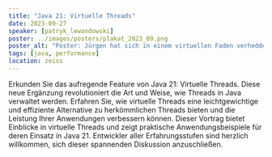 ```yaml
---
title: "Java 21: Virtuelle Threads"
date: 2023-09-27
speaker: [patryk_lewandowski]
poster: ../images/posters/plakat_2023_09.png
poster_alt: "Poster: Jürgen hat sich in einem virtuellen Faden verheddert und schaut etwas verzweifelt."
tags: [java, performance]
location: zeiss
---
```


Erkunden Sie das aufregende Feature von Java 21: Virtuelle Threads. Diese neue Ergänzung revolutioniert die Art und
Weise, wie Threads in Java verwaltet werden. Erfahren Sie, wie virtuelle Threads eine leichtgewichtige und effiziente
Alternative zu herkömmlichen Threads bieten und die Leistung Ihrer Anwendungen verbessern können. Dieser Vortrag bietet
Einblicke in virtuelle Threads und zeigt praktische Anwendungsbeispiele für deren Einsatz in Java 21. Entwickler aller
Erfahrungsstufen sind herzlich willkommen, sich dieser spannenden Diskussion anzuschließen.
